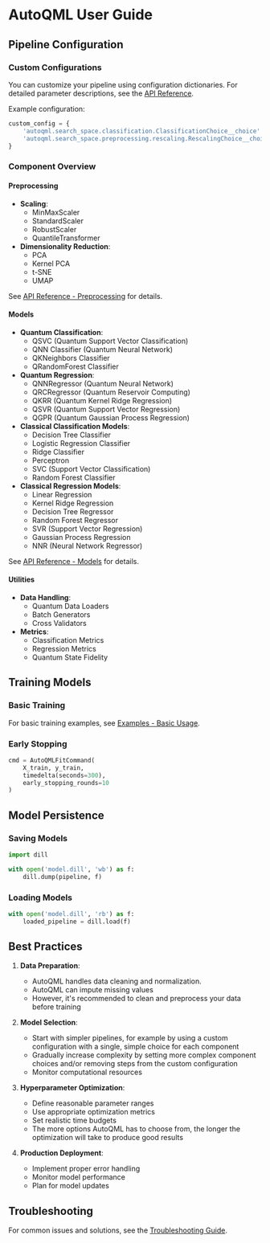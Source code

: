 # AutoQML User Guide

## Pipeline Configuration

### Custom Configurations

You can customize your pipeline using configuration dictionaries. For detailed parameter descriptions, see the [API Reference](./api_reference.md).

Example configuration:

```python
custom_config = {
    'autoqml.search_space.classification.ClassificationChoice__choice': 'qsvc',
    'autoqml.search_space.preprocessing.rescaling.RescalingChoice__choice': 'min_max_scaling'
}
```

### Component Overview

#### Preprocessing

- **Scaling**:
  - MinMaxScaler
  - StandardScaler
  - RobustScaler
  - QuantileTransformer
- **Dimensionality Reduction**:
  - PCA
  - Kernel PCA
  - t-SNE
  - UMAP

See [API Reference - Preprocessing](./api_reference.md#preprocessing-components) for details.

#### Models

- **Quantum Classification**:
  - QSVC (Quantum Support Vector Classification)
  - QNN Classifier (Quantum Neural Network)
  - QKNeighbors Classifier
  - QRandomForest Classifier
- **Quantum Regression**:
  - QNNRegressor (Quantum Neural Network)
  - QRCRegressor (Quantum Reservoir Computing)
  - QKRR (Quantum Kernel Ridge Regression)
  - QSVR (Quantum Support Vector Regression)
  - QGPR (Quantum Gaussian Process Regression)
- **Classical Classification Models**:
  - Decision Tree Classifier
  - Logistic Regression Classifier
  - Ridge Classifier
  - Perceptron
  - SVC (Support Vector Classification)
  - Random Forest Classifier
- **Classical Regression Models**:
  - Linear Regression
  - Kernel Ridge Regression
  - Decision Tree Regressor
  - Random Forest Regressor
  - SVR (Support Vector Regression)
  - Gaussian Process Regression
  - NNR (Neural Network Regressor)

See [API Reference - Models](./api_reference.md#classification-components) for details.

#### Utilities

- **Data Handling**:
  - Quantum Data Loaders
  - Batch Generators
  - Cross Validators
- **Metrics**:
  - Classification Metrics
  - Regression Metrics
  - Quantum State Fidelity

## Training Models

### Basic Training

For basic training examples, see [Examples - Basic Usage](./examples.md#basic-usage-examples).

### Early Stopping

   ```python
   cmd = AutoQMLFitCommand(
       X_train, y_train,
       timedelta(seconds=300),
       early_stopping_rounds=10
   )
   ```

## Model Persistence

### Saving Models

```python
import dill

with open('model.dill', 'wb') as f:
    dill.dump(pipeline, f)
```

### Loading Models

```python
with open('model.dill', 'rb') as f:
    loaded_pipeline = dill.load(f)
```

## Best Practices

1. **Data Preparation**:

   - AutoQML handles data cleaning and normalization.
   - AutoQML can impute missing values
   - However, it's recommended to clean and preprocess your data before training

2. **Model Selection**:

   - Start with simpler pipelines, for example by using a custom configuration with a single, simple choice for each component
   - Gradually increase complexity by setting more complex component choices and/or removing steps from the custom configuration
   - Monitor computational resources

3. **Hyperparameter Optimization**:

   - Define reasonable parameter ranges
   - Use appropriate optimization metrics
   - Set realistic time budgets
   - The more options AutoQML has to choose from, the longer the optimization will take to produce good results

4. **Production Deployment**:
   - Implement proper error handling
   - Monitor model performance
   - Plan for model updates

## Troubleshooting

For common issues and solutions, see the [Troubleshooting Guide](./troubleshooting.md).
